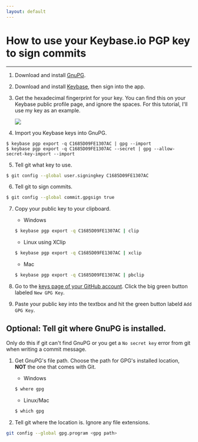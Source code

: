 ```yaml
---
layout: default
---
```


# How to use your Keybase.io PGP key to sign commits
---
1. Download and install [GnuPG](https://www.gnupg.org/download/).
2. Download and install [Keybase](https://keybase.io/download), then sign into the app.
3. Get the hexadecimal fingerprint for your key. You can find this on your Keybase public profile page, and ignore the spaces. For this tutorial, I'll use my key as an example.

    ![](https://i.imgur.com/BpQ14au.png)
4. Import you Keybase keys into GnuPG. 
```
$ keybase pgp export -q C1685D09FE1307AC | gpg --import
$ keybase pgp export -q C1685D09FE1307AC --secret | gpg --allow-secret-key-import --import
```
5. Tell git what key to use.
```sh
$ git config --global user.signingkey C1685D09FE1307AC
```
6. Tell git to sign commits.
```sh
$ git config --global commit.gpgsign true
```
7. Copy your public key to your clipboard.
    * Windows
    ```sh
    $ keybase pgp export -q C1685D09FE1307AC | clip
    ```

    * Linux using XClip   
    ```sh
    $ keybase pgp export -q C1685D09FE1307AC | xclip
    ```

    * Mac
    ```sh
    $ keybase pgp export -q C1685D09FE1307AC | pbclip
    ```
8. Go to the [keys page of your GitHub account](https://github.com/settings/keys). Click the big green button labeled `New GPG Key`.
9. Paste your public key into the textbox and hit the green button labeld `Add GPG Key`.

## Optional: Tell git where GnuPG is installed.

Only do this if git can't find GnuPG or you get a `No secret key` error from git when writing a commit message.

1. Get GnuPG's file path. Choose the path for GPG's installed location, **NOT** the one that comes with Git.
    * Windows
    ```sh
    $ where gpg
    ```

    * Linux/Mac
    ```sh
    $ which gpg
    ```
2. Tell git where the location is. Ignore any file extensions.
```sh
git config --global gpg.program <gpg path>
```